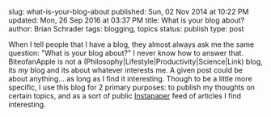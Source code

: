 slug: what-is-your-blog-about
published: Sun, 02 Nov 2014 at 10:22 PM
updated: Mon, 26 Sep 2016 at 03:37 PM
title: What is your blog about?
author: Brian Schrader
tags: blogging, topics
status: publish
type: post

When I tell people that I have a blog, they almost always ask me the same question: "What is your blog about?" I never know how to answer that. BiteofanApple is not a (Philosophy|Lifestyle|Productivity|Science|Link) blog, its _my_ blog and its about whatever interests me. A given post could be about anything... as long as I find it interesting. Though to be a little more specific, I use this blog for 2 primary purposes: to publish my thoughts on certain topics, and as a sort of public [Instapaper][1] feed of articles I find interesting. 

[1]: http://instapaper.com